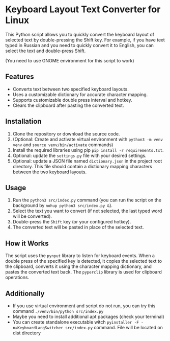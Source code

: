 # Keyboard Layout Text Converter for Linux

This Python script allows you to quickly convert the keyboard layout of selected text by double-pressing the Shift key. For example, if you have text typed in Russian and you need to quickly convert it to English, you can select the text and double-press Shift.

(You need to use GNOME environment for this script to work)

## Features

- Converts text between two specified keyboard layouts.
- Uses a customizable dictionary for accurate character mapping.
- Supports customizable double press interval and hotkey.
- Clears the clipboard after pasting the converted text.

## Installation

1. Clone the repository or download the source code.
2. (Optional: Create and activate virtual environment with `python3 -m venv venv` and `source venv/bin/activate` commands)
3. Install the required libraries using pip `pip install -r requirements.txt`.
4. Optional: update the `settings.py` file with your desired settings.
5. Optional: update a JSON file named `dictionary.json` in the project root directory. This file should contain a dictionary mapping characters between the two keyboard layouts.

## Usage

1. Run the `python3 src/index.py` command (you can run the script on the background by `nohup python3 src/index.py &`).
2. Select the text you want to convert (if not selected, the last typed word will be converted).
3. Double-press the `Shift` key (or your configured hotkey).
4. The converted text will be pasted in place of the selected text.

## How it Works

The script uses the `pynput` library to listen for keyboard events. When a double press of the specified key is detected, it copies the selected text to the clipboard, converts it using the character mapping dictionary, and pastes the converted text back. The `pyperclip` library is used for clipboard operations.

## Additionally

- If you use virtual environment and script do not run, you can try this command `./venv/bin/python src/index.py`
- Maybe you need to install additional apt packages (check your terminal)
- You can create standalone executable witch `pyinstaller -F -n=KeyboardLangSwitcher src/index.py` command. File will be located on dist directory
